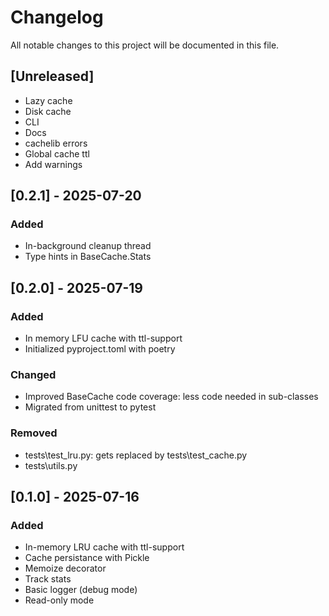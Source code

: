 # Changelog

All notable changes to this project will be documented in this file.

## [Unreleased]
- Lazy cache
- Disk cache
- CLI
- Docs
- cachelib errors
- Global cache ttl
- Add warnings

## [0.2.1] - 2025-07-20
### Added
- In-background cleanup thread
- Type hints in BaseCache.Stats

## [0.2.0] - 2025-07-19
### Added
- In memory LFU cache with ttl-support
- Initialized pyproject.toml with poetry

### Changed
- Improved BaseCache code coverage: less code needed in sub-classes
- Migrated from unittest to pytest

### Removed
- tests\test_lru.py: gets replaced by tests\test_cache.py
- tests\utils.py

## [0.1.0] - 2025-07-16
### Added
- In-memory LRU cache with ttl-support
- Cache persistance with Pickle
- Memoize decorator
- Track stats
- Basic logger (debug mode)
- Read-only mode